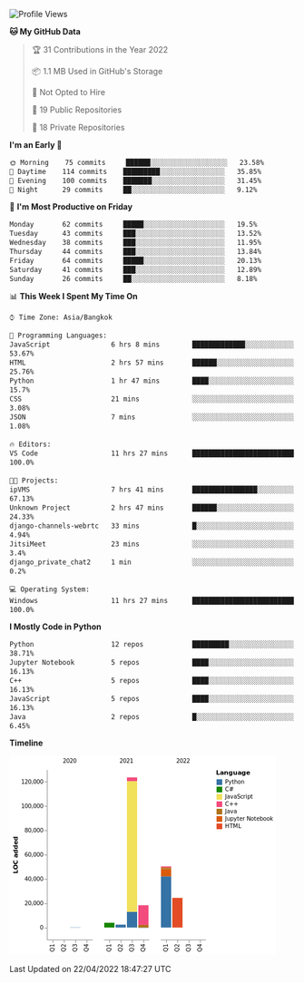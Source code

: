 <!--START_SECTION:waka-->
![Profile Views](http://img.shields.io/badge/Profile%20Views-0-blue)

**🐱 My GitHub Data** 

> 🏆 31 Contributions in the Year 2022
 > 
> 📦 1.1 MB Used in GitHub's Storage 
 > 
> 🚫 Not Opted to Hire
 > 
> 📜 19 Public Repositories 
 > 
> 🔑 18 Private Repositories  
 > 
**I'm an Early 🐤** 

```text
🌞 Morning    75 commits     ██████░░░░░░░░░░░░░░░░░░░   23.58% 
🌆 Daytime    114 commits    █████████░░░░░░░░░░░░░░░░   35.85% 
🌃 Evening    100 commits    ███████░░░░░░░░░░░░░░░░░░   31.45% 
🌙 Night      29 commits     ██░░░░░░░░░░░░░░░░░░░░░░░   9.12%

```
📅 **I'm Most Productive on Friday** 

```text
Monday       62 commits     █████░░░░░░░░░░░░░░░░░░░░   19.5% 
Tuesday      43 commits     ███░░░░░░░░░░░░░░░░░░░░░░   13.52% 
Wednesday    38 commits     ███░░░░░░░░░░░░░░░░░░░░░░   11.95% 
Thursday     44 commits     ███░░░░░░░░░░░░░░░░░░░░░░   13.84% 
Friday       64 commits     █████░░░░░░░░░░░░░░░░░░░░   20.13% 
Saturday     41 commits     ███░░░░░░░░░░░░░░░░░░░░░░   12.89% 
Sunday       26 commits     ██░░░░░░░░░░░░░░░░░░░░░░░   8.18%

```


📊 **This Week I Spent My Time On** 

```text
⌚︎ Time Zone: Asia/Bangkok

💬 Programming Languages: 
JavaScript               6 hrs 8 mins        █████████████░░░░░░░░░░░░   53.67% 
HTML                     2 hrs 57 mins       ██████░░░░░░░░░░░░░░░░░░░   25.76% 
Python                   1 hr 47 mins        ████░░░░░░░░░░░░░░░░░░░░░   15.7% 
CSS                      21 mins             ░░░░░░░░░░░░░░░░░░░░░░░░░   3.08% 
JSON                     7 mins              ░░░░░░░░░░░░░░░░░░░░░░░░░   1.08%

🔥 Editors: 
VS Code                  11 hrs 27 mins      █████████████████████████   100.0%

🐱‍💻 Projects: 
ipVMS                    7 hrs 41 mins       ████████████████░░░░░░░░░   67.13% 
Unknown Project          2 hrs 47 mins       ██████░░░░░░░░░░░░░░░░░░░   24.33% 
django-channels-webrtc   33 mins             █░░░░░░░░░░░░░░░░░░░░░░░░   4.94% 
JitsiMeet                23 mins             ░░░░░░░░░░░░░░░░░░░░░░░░░   3.4% 
django_private_chat2     1 min               ░░░░░░░░░░░░░░░░░░░░░░░░░   0.2%

💻 Operating System: 
Windows                  11 hrs 27 mins      █████████████████████████   100.0%

```

**I Mostly Code in Python** 

```text
Python                   12 repos            █████████░░░░░░░░░░░░░░░░   38.71% 
Jupyter Notebook         5 repos             ████░░░░░░░░░░░░░░░░░░░░░   16.13% 
C++                      5 repos             ████░░░░░░░░░░░░░░░░░░░░░   16.13% 
JavaScript               5 repos             ████░░░░░░░░░░░░░░░░░░░░░   16.13% 
Java                     2 repos             █░░░░░░░░░░░░░░░░░░░░░░░░   6.45%

```


**Timeline**

![Chart not found](https://raw.githubusercontent.com/pntt3011/pntt3011/main/charts/bar_graph.png) 


 Last Updated on 22/04/2022 18:47:27 UTC
<!--END_SECTION:waka-->
